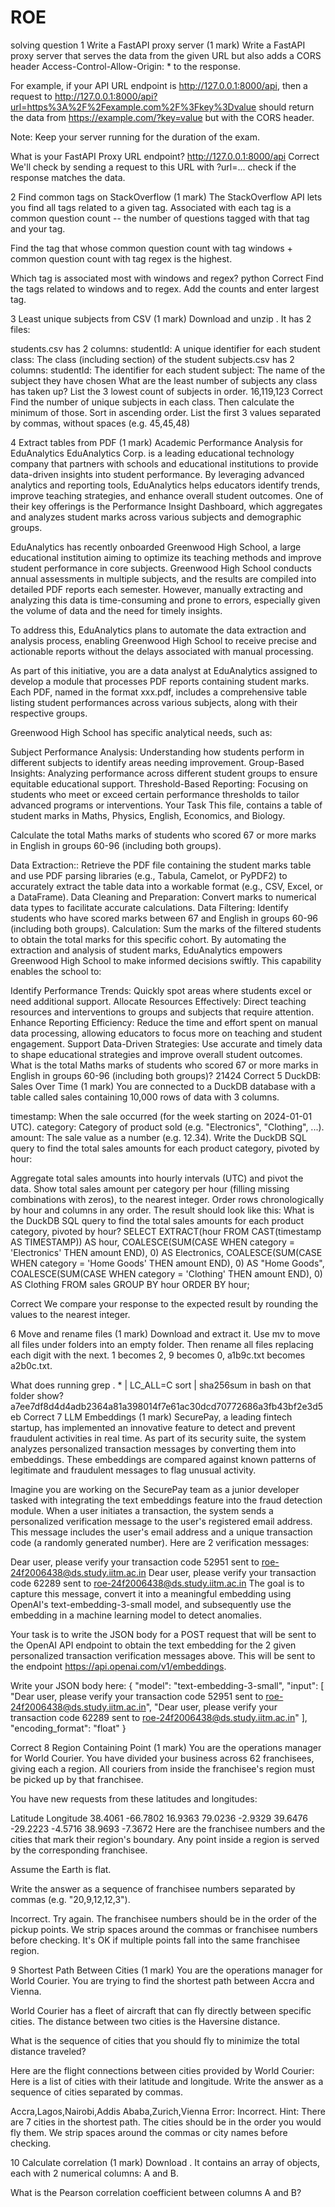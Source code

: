 # ROE
solving question
1 Write a FastAPI proxy server (1 mark)
Write a FastAPI proxy server that serves the data from the given URL but also adds a CORS header Access-Control-Allow-Origin: * to the response.

For example, if your API URL endpoint is http://127.0.0.1:8000/api, then a request to http://127.0.0.1:8000/api?url=https%3A%2F%2Fexample.com%2F%3Fkey%3Dvalue should return the data from https://example.com/?key=value but with the CORS header.

Note: Keep your server running for the duration of the exam.

What is your FastAPI Proxy URL endpoint?
http://127.0.0.1:8000/api
Correct
We'll check by sending a request to this URL with ?url=... check if the response matches the data.

2 Find common tags on StackOverflow (1 mark)
The StackOverflow API lets you find all tags related to a given tag. Associated with each tag is a common question count -- the number of questions tagged with that tag and your tag.

Find the tag that whose common question count with tag windows + common question count with tag regex is the highest.

Which tag is associated most with windows and regex?
python
Correct
Find the tags related to windows and to regex. Add the counts and enter largest tag.

3 Least unique subjects from CSV (1 mark)
Download and unzip . It has 2 files:

students.csv has 2 columns:
studentId: A unique identifier for each student
class: The class (including section) of the student
subjects.csv has 2 columns:
studentId: The identifier for each student
subject: The name of the subject they have chosen
What are the least number of subjects any class has taken up? List the 3 lowest count of subjects in order.
16,119,123
Correct
Find the number of unique subjects in each class. Then calculate the minimum of those. Sort in ascending order. List the first 3 values separated by commas, without spaces (e.g. 45,45,48)

4 Extract tables from PDF (1 mark)
Academic Performance Analysis for EduAnalytics
EduAnalytics Corp. is a leading educational technology company that partners with schools and educational institutions to provide data-driven insights into student performance. By leveraging advanced analytics and reporting tools, EduAnalytics helps educators identify trends, improve teaching strategies, and enhance overall student outcomes. One of their key offerings is the Performance Insight Dashboard, which aggregates and analyzes student marks across various subjects and demographic groups.

EduAnalytics has recently onboarded Greenwood High School, a large educational institution aiming to optimize its teaching methods and improve student performance in core subjects. Greenwood High School conducts annual assessments in multiple subjects, and the results are compiled into detailed PDF reports each semester. However, manually extracting and analyzing this data is time-consuming and prone to errors, especially given the volume of data and the need for timely insights.

To address this, EduAnalytics plans to automate the data extraction and analysis process, enabling Greenwood High School to receive precise and actionable reports without the delays associated with manual processing.

As part of this initiative, you are a data analyst at EduAnalytics assigned to develop a module that processes PDF reports containing student marks. Each PDF, named in the format xxx.pdf, includes a comprehensive table listing student performances across various subjects, along with their respective groups.

Greenwood High School has specific analytical needs, such as:

Subject Performance Analysis: Understanding how students perform in different subjects to identify areas needing improvement.
Group-Based Insights: Analyzing performance across different student groups to ensure equitable educational support.
Threshold-Based Reporting: Focusing on students who meet or exceed certain performance thresholds to tailor advanced programs or interventions.
Your Task
This file,  contains a table of student marks in Maths, Physics, English, Economics, and Biology.

Calculate the total Maths marks of students who scored 67 or more marks in English in groups 60-96 (including both groups).

Data Extraction:: Retrieve the PDF file containing the student marks table and use PDF parsing libraries (e.g., Tabula, Camelot, or PyPDF2) to accurately extract the table data into a workable format (e.g., CSV, Excel, or a DataFrame).
Data Cleaning and Preparation: Convert marks to numerical data types to facilitate accurate calculations.
Data Filtering: Identify students who have scored marks between 67 and English in groups 60-96 (including both groups).
Calculation: Sum the marks of the filtered students to obtain the total marks for this specific cohort.
By automating the extraction and analysis of student marks, EduAnalytics empowers Greenwood High School to make informed decisions swiftly. This capability enables the school to:

Identify Performance Trends: Quickly spot areas where students excel or need additional support.
Allocate Resources Effectively: Direct teaching resources and interventions to groups and subjects that require attention.
Enhance Reporting Efficiency: Reduce the time and effort spent on manual data processing, allowing educators to focus more on teaching and student engagement.
Support Data-Driven Strategies: Use accurate and timely data to shape educational strategies and improve overall student outcomes.
What is the total Maths marks of students who scored 67 or more marks in English in groups 60-96 (including both groups)?
21424
Correct
5 DuckDB: Sales Over Time (1 mark)
You are connected to a DuckDB database with a table called sales containing 10,000 rows of data with 3 columns.

timestamp: When the sale occurred (for the week starting on 2024-01-01 UTC).
category: Category of product sold (e.g. "Electronics", "Clothing", ...).
amount: The sale value as a number (e.g. 12.34).
Write the DuckDB SQL query to find the total sales amounts for each product category, pivoted by hour:

Aggregate total sales amounts into hourly intervals (UTC) and pivot the data.
Show total sales amount per category per hour (filling missing combinations with zeros), to the nearest integer.
Order rows chronologically by hour and columns in any order.
The result should look like this:
What is the DuckDB SQL query to find the total sales amounts for each product category, pivoted by hour?
SELECT 
    EXTRACT(hour FROM CAST(timestamp AS TIMESTAMP)) AS hour,
    COALESCE(SUM(CASE WHEN category = 'Electronics' THEN amount END), 0) AS Electronics,
    COALESCE(SUM(CASE WHEN category = 'Home Goods' THEN amount END), 0) AS "Home Goods",
    COALESCE(SUM(CASE WHEN category = 'Clothing' THEN amount END), 0) AS Clothing
FROM sales
GROUP BY hour
ORDER BY hour;

Correct
We compare your response to the expected result by rounding the values to the nearest integer.

6 Move and rename files (1 mark)
Download  and extract it. Use mv to move all files under folders into an empty folder. Then rename all files replacing each digit with the next. 1 becomes 2, 9 becomes 0, a1b9c.txt becomes a2b0c.txt.

What does running grep . * | LC_ALL=C sort | sha256sum in bash on that folder show?
a7ee7df8d4d4adb2364a81a398014f7e61ac30dcd70772686a3fb43bf2e3d5eb
Correct
7 LLM Embeddings (1 mark)
SecurePay, a leading fintech startup, has implemented an innovative feature to detect and prevent fraudulent activities in real time. As part of its security suite, the system analyzes personalized transaction messages by converting them into embeddings. These embeddings are compared against known patterns of legitimate and fraudulent messages to flag unusual activity.

Imagine you are working on the SecurePay team as a junior developer tasked with integrating the text embeddings feature into the fraud detection module. When a user initiates a transaction, the system sends a personalized verification message to the user's registered email address. This message includes the user's email address and a unique transaction code (a randomly generated number). Here are 2 verification messages:

Dear user, please verify your transaction code 52951 sent to roe-24f2006438@ds.study.iitm.ac.in
Dear user, please verify your transaction code 62289 sent to roe-24f2006438@ds.study.iitm.ac.in
The goal is to capture this message, convert it into a meaningful embedding using OpenAI's text-embedding-3-small model, and subsequently use the embedding in a machine learning model to detect anomalies.

Your task is to write the JSON body for a POST request that will be sent to the OpenAI API endpoint to obtain the text embedding for the 2 given personalized transaction verification messages above. This will be sent to the endpoint https://api.openai.com/v1/embeddings.

Write your JSON body here:
{
  "model": "text-embedding-3-small",
  "input": [
    "Dear user, please verify your transaction code 52951 sent to roe-24f2006438@ds.study.iitm.ac.in",
    "Dear user, please verify your transaction code 62289 sent to roe-24f2006438@ds.study.iitm.ac.in"
  ],
  "encoding_format": "float"
}

Correct
8 Region Containing Point (1 mark)
You are the operations manager for World Courier. You have divided your business across 62 franchisees, giving each a region. All couriers from inside the franchisee's region must be picked up by that franchisee.

You have new requests from these latitudes and longitudes:

Latitude	Longitude
38.4061	-66.7802
16.9363	79.0236
-2.9329	39.6476
-29.2223	-4.5716
38.9693	-7.3672
Here are the franchisee numbers and the cities that mark their region's boundary.
Any point inside a region is served by the corresponding franchisee.

Assume the Earth is flat.

Write the answer as a sequence of franchisee numbers separated by commas (e.g. "20,9,12,12,3").

Incorrect. Try again.
The franchisee numbers should be in the order of the pickup points. We strip spaces around the commas or franchisee numbers before checking. It's OK if multiple points fall into the same franchisee region.

9 Shortest Path Between Cities (1 mark)
You are the operations manager for World Courier. You are trying to find the shortest path between Accra and Vienna.

World Courier has a fleet of aircraft that can fly directly between specific cities. The distance between two cities is the Haversine distance.

What is the sequence of cities that you should fly to minimize the total distance traveled?

Here are the flight connections between cities provided by World Courier:
Here is a list of cities with their latitude and longitude.
Write the answer as a sequence of cities separated by commas.

Accra,Lagos,Nairobi,Addis Ababa,Zurich,Vienna
Error: Incorrect. Hint: There are 7 cities in the shortest path.
The cities should be in the order you would fly them. We strip spaces around the commas or city names before checking.

10 Calculate correlation (1 mark)
Download  . It contains an array of objects, each with 2 numerical columns: A and B.

What is the Pearson correlation coefficient between columns A and B?
